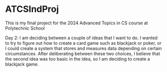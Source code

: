 # ATCSIndProj
This is my final project for the 2024 Advanced Topics in CS course at Polytechnic School

Day 2: I am deciding between a couple of ideas that I want to do. I wanted to try to figure out how to create a card game such as blackjack or poker, or I could create a system that stores and measures data depending on certain circumstances. After deliberating between these two choices, I believe that the second idea was too basic in the idea, so I am deciding to create a blackjack game.
